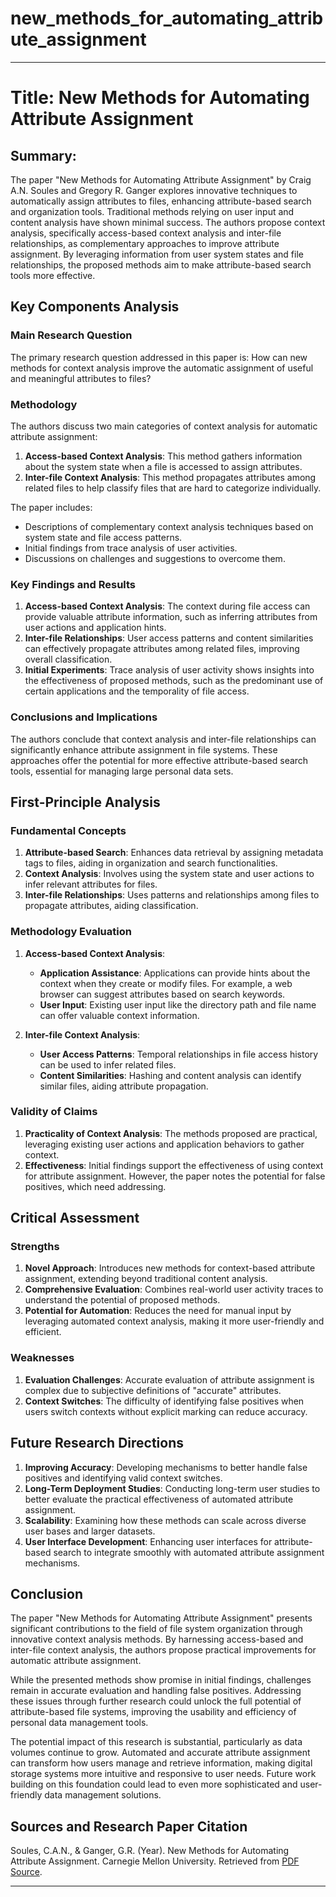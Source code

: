 # new_methods_for_automating_attribute_assignment

___
# Title: New Methods for Automating Attribute Assignment

## Summary:
The paper "New Methods for Automating Attribute Assignment" by Craig A.N. Soules and Gregory R. Ganger explores innovative techniques to automatically assign attributes to files, enhancing attribute-based search and organization tools. Traditional methods relying on user input and content analysis have shown minimal success. The authors propose context analysis, specifically access-based context analysis and inter-file relationships, as complementary approaches to improve attribute assignment. By leveraging information from user system states and file relationships, the proposed methods aim to make attribute-based search tools more effective.

## Key Components Analysis

### Main Research Question
The primary research question addressed in this paper is: How can new methods for context analysis improve the automatic assignment of useful and meaningful attributes to files?

### Methodology
The authors discuss two main categories of context analysis for automatic attribute assignment:
1. **Access-based Context Analysis**: This method gathers information about the system state when a file is accessed to assign attributes.
2. **Inter-file Context Analysis**: This method propagates attributes among related files to help classify files that are hard to categorize individually. 

The paper includes:
- Descriptions of complementary context analysis techniques based on system state and file access patterns.
- Initial findings from trace analysis of user activities.
- Discussions on challenges and suggestions to overcome them.

### Key Findings and Results
1. **Access-based Context Analysis**: The context during file access can provide valuable attribute information, such as inferring attributes from user actions and application hints.
2. **Inter-file Relationships**: User access patterns and content similarities can effectively propagate attributes among related files, improving overall classification.
3. **Initial Experiments**: Trace analysis of user activity shows insights into the effectiveness of proposed methods, such as the predominant use of certain applications and the temporality of file access.

### Conclusions and Implications
The authors conclude that context analysis and inter-file relationships can significantly enhance attribute assignment in file systems. These approaches offer the potential for more effective attribute-based search tools, essential for managing large personal data sets.

## First-Principle Analysis

### Fundamental Concepts
1. **Attribute-based Search**: Enhances data retrieval by assigning metadata tags to files, aiding in organization and search functionalities.
2. **Context Analysis**: Involves using the system state and user actions to infer relevant attributes for files.
3. **Inter-file Relationships**: Uses patterns and relationships among files to propagate attributes, aiding classification.

### Methodology Evaluation
1. **Access-based Context Analysis**:
   - **Application Assistance**: Applications can provide hints about the context when they create or modify files. For example, a web browser can suggest attributes based on search keywords.
   - **User Input**: Existing user input like the directory path and file name can offer valuable context information.

2. **Inter-file Context Analysis**:
   - **User Access Patterns**: Temporal relationships in file access history can be used to infer related files.
   - **Content Similarities**: Hashing and content analysis can identify similar files, aiding attribute propagation.

### Validity of Claims
1. **Practicality of Context Analysis**: The methods proposed are practical, leveraging existing user actions and application behaviors to gather context.
2. **Effectiveness**: Initial findings support the effectiveness of using context for attribute assignment. However, the paper notes the potential for false positives, which need addressing.

## Critical Assessment

### Strengths
1. **Novel Approach**: Introduces new methods for context-based attribute assignment, extending beyond traditional content analysis.
2. **Comprehensive Evaluation**: Combines real-world user activity traces to understand the potential of proposed methods.
3. **Potential for Automation**: Reduces the need for manual input by leveraging automated context analysis, making it more user-friendly and efficient.

### Weaknesses
1. **Evaluation Challenges**: Accurate evaluation of attribute assignment is complex due to subjective definitions of "accurate" attributes.
2. **Context Switches**: The difficulty of identifying false positives when users switch contexts without explicit marking can reduce accuracy.

## Future Research Directions

1. **Improving Accuracy**: Developing mechanisms to better handle false positives and identifying valid context switches.
2. **Long-Term Deployment Studies**: Conducting long-term user studies to better evaluate the practical effectiveness of automated attribute assignment.
3. **Scalability**: Examining how these methods can scale across diverse user bases and larger datasets.
4. **User Interface Development**: Enhancing user interfaces for attribute-based search to integrate smoothly with automated attribute assignment mechanisms.

## Conclusion
The paper "New Methods for Automating Attribute Assignment" presents significant contributions to the field of file system organization through innovative context analysis methods. By harnessing access-based and inter-file context analysis, the authors propose practical improvements for automatic attribute assignment.

While the presented methods show promise in initial findings, challenges remain in accurate evaluation and handling false positives. Addressing these issues through further research could unlock the full potential of attribute-based file systems, improving the usability and efficiency of personal data management tools.

The potential impact of this research is substantial, particularly as data volumes continue to grow. Automated and accurate attribute assignment can transform how users manage and retrieve information, making digital storage systems more intuitive and responsive to user needs. Future work building on this foundation could lead to even more sophisticated and user-friendly data management solutions.

## Sources and Research Paper Citation
Soules, C.A.N., & Ganger, G.R. (Year). New Methods for Automating Attribute Assignment. Carnegie Mellon University. Retrieved from [PDF Source](https://github.com/kingler/mabos-research-papers/blob/main/research-papers/Ontology%20and%20Goal%20Model%20in%20Designing%20BDI%20Multi-Agent%20Systems.pdf).

___
